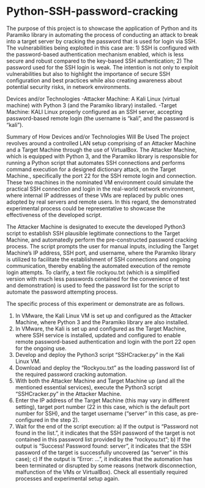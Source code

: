 # Python-SSH-password-cracking
The purpose of this project is to showcase the application of Python and its Paramiko library in automating the process of conducting an attack to break into a target server by cracking the password that is used for login via SSH. The vulnerabilities being exploited in this case are: 1) SSH is configured with the password-based authentication mechanism enabled, which is less secure and robust compared to the key-based SSH authentication; 2) The password used for the SSH login is weak. The intention is not only to exploit vulnerabilities but also to highlight the importance of secure SSH configuration and best practices while also creating awareness about potential security risks, in network environments.

Devices and/or Technologies
-Attacker Machine: A Kali Linux (virtual machine) with Python 3 (and the Paramiko library) installed.
-Target Machine: KALI Linux properly configured as an SSH server, accepting password-based remote login (the username is “kali”, and the password is “kali”).

Summary of How Devices and/or Technologies Will Be Used
The project revolves around a controlled LAN setup comprising of an Attacker Machine and a Target Machine through the use of VirtualBox. The Attacker Machine, which is equipped with Python 3, and the Paramiko library is responsible for running a Python script that automates SSH connections and performs command execution for a designed dictionary attack, on the Target Machine., specifically the port 22 for the SSH remote login and connection. These two machines in the nominated VM environment could simulate the practical SSH connection and login in the real-world network environment, where internal IP addresses of these VMs are replaced by public ones adopted by real servers and remote users. In this regard, the demonstrated experimental process could be representative to showcase the effectiveness of the developed script.

The Attacker Machine is designated to execute the developed Python3 script to establish SSH plausible legitimate connections to the Target Machine, and automatedly perform the pre-constructed password cracking process. The script prompts the user for manual inputs, including the Target Machine’s IP address, SSH port, and username, where the Paramiko library is utilized to facilitate the establishment of SSH connections and ongoing communication, thereby enabling the automated execution of the remote login attempts. To clarify, a text file rockyou.txt (which is a simplified version with much less passwords contained for the convenience of test and demonstration) is used to feed the password list for the script to automate the password attempting process. 

The specific process of this experiment or demonstrate are as follows.
1)	In VMware, the Kali Linux VM is set up and configured as the Attacker Machine, where Python 3 and the Paramiko library are also installed.
2)	In VMware, the Kali is set up and configured as the Target Machine, where SSH service is installed, updated and configured to enable remote password-based authentication and login with the port 22 open for the ongoing use.
3)	Develop and deploy the Python3 script “SSHCracker.py” in the Kali Linux VM.
4)	Download and deploy the “Rockyou.txt” as the loading password list of the required password cracking automation.
5)	With both the Attacker Machine and Target Machine up (and all the mentioned essential services), execute the Python3 script “SSHCracker.py” in the Attacker Machine.
6)	Enter the IP address of the Target Machine (this may vary in different setting), target port number (22 in this case, which is the default port number for SSH), and the target username (“server” in this case, as pre-configured in the step 2).
7)	Wait for the end of the script execution:
  a)	If the output is “Password not found in the list.”, it indicates that the SSH password of the target is not contained in this password list provided by the “rockyou.txt”;
  b)	If the output is “Success! Password found: server”, it indicates that the SSH password of the target is successfully uncovered (as “server” in this case);
  c)	If the output is “Error: …”, it indicates that the automation has been terminated or disrupted by some reasons (network disconnection, malfunction of the VMs or  VirtualBox). Check all essentially required processes and experimental setup again.
